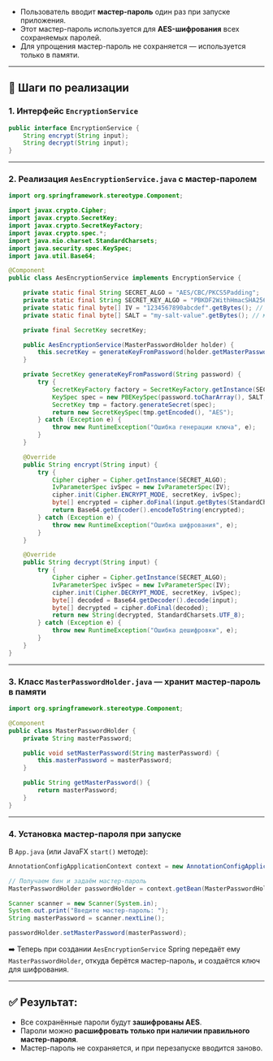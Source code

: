 - Пользователь вводит **мастер-пароль** один раз при запуске приложения.
- Этот мастер-пароль используется для **AES-шифрования** всех сохраняемых паролей.
- Для упрощения мастер-пароль не сохраняется — используется только в памяти.

---

## 🔧 Шаги по реализации

### 1. Интерфейс `EncryptionService`

```java
public interface EncryptionService {
    String encrypt(String input);
    String decrypt(String input);
}
```

---

### 2. Реализация `AesEncryptionService.java` с мастер-паролем

```java
import org.springframework.stereotype.Component;

import javax.crypto.Cipher;
import javax.crypto.SecretKey;
import javax.crypto.SecretKeyFactory;
import javax.crypto.spec.*;
import java.nio.charset.StandardCharsets;
import java.security.spec.KeySpec;
import java.util.Base64;

@Component
public class AesEncryptionService implements EncryptionService {

    private static final String SECRET_ALGO = "AES/CBC/PKCS5Padding";
    private static final String SECRET_KEY_ALGO = "PBKDF2WithHmacSHA256";
    private static final byte[] IV = "1234567890abcdef".getBytes(); // 16-byte IV (пример)
    private static final byte[] SALT = "my-salt-value".getBytes(); // можно заменить

    private final SecretKey secretKey;

    public AesEncryptionService(MasterPasswordHolder holder) {
        this.secretKey = generateKeyFromPassword(holder.getMasterPassword());
    }

    private SecretKey generateKeyFromPassword(String password) {
        try {
            SecretKeyFactory factory = SecretKeyFactory.getInstance(SECRET_KEY_ALGO);
            KeySpec spec = new PBEKeySpec(password.toCharArray(), SALT, 65536, 256);
            SecretKey tmp = factory.generateSecret(spec);
            return new SecretKeySpec(tmp.getEncoded(), "AES");
        } catch (Exception e) {
            throw new RuntimeException("Ошибка генерации ключа", e);
        }
    }

    @Override
    public String encrypt(String input) {
        try {
            Cipher cipher = Cipher.getInstance(SECRET_ALGO);
            IvParameterSpec ivSpec = new IvParameterSpec(IV);
            cipher.init(Cipher.ENCRYPT_MODE, secretKey, ivSpec);
            byte[] encrypted = cipher.doFinal(input.getBytes(StandardCharsets.UTF_8));
            return Base64.getEncoder().encodeToString(encrypted);
        } catch (Exception e) {
            throw new RuntimeException("Ошибка шифрования", e);
        }
    }

    @Override
    public String decrypt(String input) {
        try {
            Cipher cipher = Cipher.getInstance(SECRET_ALGO);
            IvParameterSpec ivSpec = new IvParameterSpec(IV);
            cipher.init(Cipher.DECRYPT_MODE, secretKey, ivSpec);
            byte[] decoded = Base64.getDecoder().decode(input);
            byte[] decrypted = cipher.doFinal(decoded);
            return new String(decrypted, StandardCharsets.UTF_8);
        } catch (Exception e) {
            throw new RuntimeException("Ошибка дешифровки", e);
        }
    }
}
```

---

### 3. Класс `MasterPasswordHolder.java` — хранит мастер-пароль в памяти

```java
import org.springframework.stereotype.Component;

@Component
public class MasterPasswordHolder {
    private String masterPassword;

    public void setMasterPassword(String masterPassword) {
        this.masterPassword = masterPassword;
    }

    public String getMasterPassword() {
        return masterPassword;
    }
}
```

---

### 4. Установка мастер-пароля при запуске

В `App.java` (или JavaFX `start()` методе):

```java
AnnotationConfigApplicationContext context = new AnnotationConfigApplicationContext(AppConfig.class);

// Получаем бин и задаём мастер-пароль
MasterPasswordHolder passwordHolder = context.getBean(MasterPasswordHolder.class);

Scanner scanner = new Scanner(System.in);
System.out.print("Введите мастер-пароль: ");
String masterPassword = scanner.nextLine();

passwordHolder.setMasterPassword(masterPassword);
```

➡️ Теперь при создании `AesEncryptionService` Spring передаёт ему `MasterPasswordHolder`, откуда берётся мастер-пароль, и создаётся ключ для шифрования.

---

## ✅ Результат:
- Все сохранённые пароли будут **зашифрованы AES**.
- Пароли можно **расшифровать только при наличии правильного мастер-пароля**.
- Мастер-пароль не сохраняется, и при перезапуске вводится заново.


